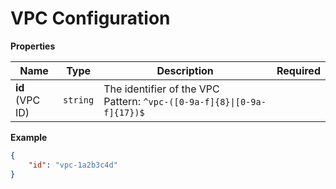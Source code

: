 # VPC Configuration

**Properties**

|Name|Type|Description|Required|
|----|----|-----------|--------|
|**id**<br/>(VPC ID)|`string`|The identifier of the VPC<br/>Pattern: `^vpc-([0-9a-f]{8}\|[0-9a-f]{17})$`<br/>||

**Example**

```json
{
    "id": "vpc-1a2b3c4d"
}
```


